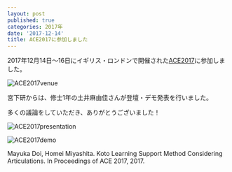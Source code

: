 ```yaml
---
layout: post
published: true
categories: 2017年
date: '2017-12-14'
title: ACE2017に参加しました
---
```

2017年12月14日～16日にイギリス・ロンドンで開催された[ACE2017](http://ace2017.info/)に参加しました。

![ACE2017venue](https://lh3.googleusercontent.com/_zx1RKDwjowh4r-UJIeggQkD6b6Y86q73BwJ_jdMyKaNFpoUZ_1wM7s9TYH0RcNZNq-9jerwCTHPi_dj_jcZpDoXyeR2UbFuyDnMfcQN04qwcti9U3utFsxdxON9L0uScWlVDltEV26VBvzNyRUT4gaMDXdo-Z00gRR3bK1ld92EwWTfsFDCM2fByPjeFnUDkPZue4E_83KhwprV3taZ5RThLqiU6ZvRi6Eq5vuHRO80CyDGsxRZasmLAdzKsG7hDng4DPT7iw1zF7sInxXGSnsPvx_jZG0UtnPHWb04CuVKEBIILOFEu8gQIbtrU17XOW9wGOgHqsxiFhWtnbggKl-yKP_yTCRHWqTPN0r-u33EitmHKRA-OKlu5zWILZGRPxgDMjsJd1muGzSWtuI8N2WJQvcdptxgXYN9lUtCoZ5JMGAoykZe02xkFifgg6AaH7NOXBonY1DZmiIgi8SXbT5jBWUkKMgcPX5D8SnJRuchfq4niVdqaXMP2lp6KDlSuMvs_uAK5d196y2s_82mGuc7oGzPx5Tqmu5TGhIPLLkaUTVT1E69BLdTJ7kDziDfshBCJTv9A7CiXTvS2TJVLQMQJ2ynefp4PVAp9MdG=w1230-h923-no)

宮下研からは、修士1年の土井麻由佳さんが登壇・デモ発表を行いました。

多くの議論をしていただき、ありがとうございました！

![ACE2017presentation](https://lh3.googleusercontent.com/CMaGcf6jFXUuxV7THZcekciIPKbUe0cfiSjbiu0UQ186zGW272XSUaG-tEErrq3UMdmxHSiO1yHPYwvcFQsDTuOn7EEekn3lK3dhu20zs9bi3VoWuD000qCCHOnSJMDDQA_3wlH1cY5rsCW4HRTyMnDFwX1qIaU_kfwKg5Jso59Ch-ntxK9pP0ctQgkeMCvRQu45-fAuu92RTnpIW8MQO-xVSJ_nQ_mSwepy_bnjPnhzu5OuB5vwxGYc2LYSKMb0-vEmIkX0g6tgG4FBogD3UkuevILk0C3D-xG9C8GWX_63sWuI-PPJaAKA4S5WUCQED1gjuxHbWDQSeFMqcdW2redNH-P6Ob5tXtufIvldv7CCp4CkjYS8BFWM5ZOEa1Z2hb0tpC-OJL13plChVfDsTJhQXbfI6b14XcYsUfSrpG0Jfi9I60sfjADk2OxhYIOI3hJXqqeUbSUsf15ZaoNzhaWFyjbsF8bGhdwiYiu-OsdVN1HMHHs-qrQVBzbYJO0bJ4eTBmPHAcDCo3JG3ZQg-GMi8gt8Ij43ReEYqh1eE4PbTCFt1rwiJ3_lT-PzRW2H3qbFgdv0EuTXGmNAogNxL2hsIu4CbHsgTekGPLlc=w1899-h923-no)

![ACE2017demo](https://lh3.googleusercontent.com/owAj8lbligzQKQ6aqzLaWmiZaGu4L247JBfWpHaIB7VXxyOYXBUbdA6bfMRnqTLfw6IYMNL4mu7H85gHbL-pGgH7BEpGn1qeZdTRnoQEIQSGImAar538j5iAHl8IXy9RR5zbQpxRDOvIKB-jJcUJZ2w6alIATM3BuxaNo2xCS_O3eTy7hE1xZfTMlumzj4bE41DJwLlLcb8DTVUhPOmZkzi5D7p03FiWHWBmsVl-TduzejJHeAghIsgvxALBl9s_79_-rQA7j4F37ZEFldDtD78FmkS474pNi2J8W27-pXYyZGqZ6jOJ5FmqCyH5ovH-_vrPf0D9skNyC2af0lq2tQWFQVduRtFJAMemfuQCmfzSJiNtIP6Anjd_j-RR64R5Ug_hpftUygmUWLHz_oOY5G1wwqYpYGNUDULAIZy1sAaR7686v2wL9KPsB5RKwjAr688L-fF1lAuMfOd71b8VWaoFvG0LzBwhfvWXgDrQ4YAWkg1d0tiCPpXT7crFmdQDhEi81Qt9OuqXj80x7-oD9rbolqpc5jEk1nON_278uQjovsmPkIp7ctFYx7PNIYhTvU5t5H6FBhZwUDbOEVzidUAnYMUD47g-fg-CcKEM=w1135-h547-no)

Mayuka Doi, Homei Miyashita. Koto Learning Support Method Considering Articulations. In Proceedings of ACE 2017, 2017.
